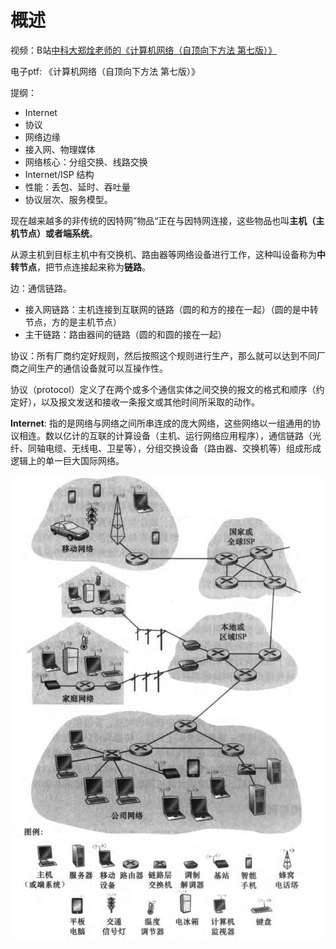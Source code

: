 # 概述

视频：B站[中科大郑烇老师的《计算机网络（自顶向下方法 第七版）》](https://www.bilibili.com/video/BV1JV411t7ow/?p=3&spm_id_from=333.788.top_right_bar_window_history.content.click&vd_source=dc1b41bd270015bd7b36c8b25af2756a)

电子ptf: 《计算机网络（自顶向下方法 第七版）》

提纲：

- Internet
- 协议
- 网络边缘
- 接入网、物理媒体
- 网络核心：分组交换、线路交换
- Internet/ISP 结构
- 性能：丢包、延时、吞吐量
- 协议层次、服务模型。

现在越来越多的非传统的因特网”物品“正在与因特网连接，这些物品也叫**主机（主机节点）**或者**端系统**。

从源主机到目标主机中有交换机、路由器等网络设备进行工作，这种叫设备称为**中转节点**，把节点连接起来称为**链路**。


边：通信链路。

- 接入网链路：主机连接到互联网的链路（圆的和方的接在一起）（圆的是中转节点，方的是主机节点）
- 主干链路：路由器间的链路（圆的和圆的接在一起）

协议：所有厂商约定好规则，然后按照这个规则进行生产，那么就可以达到不同厂商之间生产的通信设备就可以互操作性。

协议（protocol）定义了在两个或多个通信实体之间交换的报文的格式和顺序（约定好），以及报文发送和接收一条报文或其他时间所采取的动作。


**Internet**: 指的是网络与网络之间所串连成的庞大网络，这些网络以一组通用的协议相连。数以亿计的互联的计算设备（主机、运行网络应用程序），通信链路（光纤、同轴电缆、无线电、卫星等），分组交换设备（路由器、交换机等）组成形成逻辑上的单一巨大国际网络。

![](img/internet.png)





